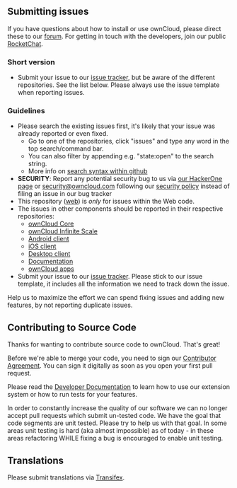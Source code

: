 ## Submitting issues

If you have questions about how to install or use ownCloud, please direct these to our [forum][forum].
For getting in touch with the developers, join our public [RocketChat][rocketchat].

### Short version

 * Submit your issue to our [issue tracker][tracker], but be aware of the different repositories. See the list below. Please always use the issue template when reporting issues.

### Guidelines
* Please search the existing issues first, it's likely that your issue was already reported or even fixed.
  - Go to one of the repositories, click "issues" and type any word in the top search/command bar.
  - You can also filter by appending e.g. "state:open" to the search string.
  - More info on [search syntax within github](https://help.github.com/articles/searching-issues)
* __SECURITY__: Report any potential security bug to us via [our HackerOne page](https://hackerone.com/owncloud) or security@owncloud.com following our [security policy](https://owncloud.org/security/) instead of filing an issue in our bug tracker
* This repository ([web](https://github.com/owncloud/web/issues)) is *only* for issues within the Web code.
* The issues in other components should be reported in their respective repositories: 
  - [ownCloud Core](https://github.com/owncloud/core/issues)
  - [ownCloud Infinite Scale](https://github.com/owncloud/ocis/issues)
  - [Android client](https://github.com/owncloud/android/issues)
  - [iOS client](https://github.com/owncloud/ios-app)
  - [Desktop client](https://github.com/owncloud/client/issues)
  - [Documentation](https://github.com/owncloud/docs/issues)
  - [ownCloud apps](https://github.com/owncloud/core/wiki/Apps)
* Submit your issue to our [issue tracker][tracker]. Please stick to our issue template, it includes all the information we need to track down the issue.

Help us to maximize the effort we can spend fixing issues and adding new features, by not reporting duplicate issues.

[tracker]: https://github.com/owncloud/web/issues/new
[forum]: https://central.owncloud.org/
[rocketchat]: https://talk.owncloud.com/channel/web

## Contributing to Source Code

Thanks for wanting to contribute source code to ownCloud. That's great!

Before we're able to merge your code, you need to sign our [Contributor Agreement][agreement]. You can sign it digitally as soon as you open your first pull request.

Please read the [Developer Documentation][devmanual] to learn how to use our extension system or how to run tests for your features.

In order to constantly increase the quality of our software we can no longer accept pull requests which submit un-tested code.
We have the goal that code segments are unit tested. Please try to help us with that goal. In some areas unit testing is hard 
(aka almost impossible) as of today - in these areas refactoring WHILE fixing a bug is encouraged to enable unit testing.

[agreement]: https://owncloud.com/contribute/join-the-development/contributor-agreement/
[devmanual]: https://owncloud.dev/clients/web/

## Translations
Please submit translations via [Transifex][transifex].

[transifex]: https://www.transifex.com/projects/p/owncloud-web/

